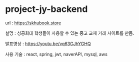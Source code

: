 # project-jy-backend
url : https://skhubook.store

설명 : 성공회대 학생들이 사용할 수 있는 중고 교재 거래 사이트를 만듬.

발표영상 : https://youtu.be/vq63GJhYGHQ

사용 기술 : react, spring, jwt, naverAPI, mysql, aws
